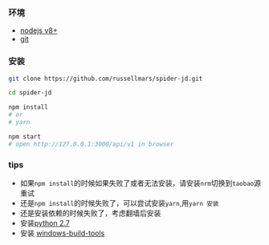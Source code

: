 ### 环境
+ [nodejs v8+](http://nodejs.cn/download/)
+ [git](https://git-scm.com/downloads)

### 安装
``` bash
git clone https://github.com/russellmars/spider-jd.git

cd spider-jd

npm install
# or
# yarn

npm start
# open http://127.0.0.1:3000/api/v1 in browser
```

### tips
+ 如果`npm install`的时候如果失败了或者无法安装，请安装`nrm`切换到`taobao`源重试
+ 还是`npm install`的时候失败了，可以尝试安装`yarn`,用`yarn 安装`
+ 还是安装依赖的时候失败了，考虑翻墙后安装
+ 安装[python 2.7](https://www.python.org/downloads/)
+ 安装 [windows-build-tools](https://github.com/nodejs/node-gyp#on-windows)
